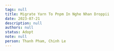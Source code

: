 ```yaml
---
tags: null
title: Migrate Yarn To Pnpm In Nghe Nhan Droppii
date: 2023-07-21
description: null
authors: null
status: Adopt
note: null
person: Thanh Pham, Chinh Le
---
```


